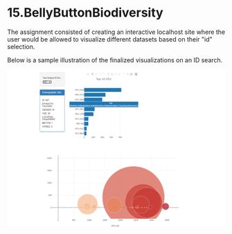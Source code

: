 # 15.BellyButtonBiodiversity

The assignment consisted of creating an interactive localhost site where the user would be allowed to visualize different datasets based on their "id" selection.

Below is a sample illustration of the finalized visualizations on an ID search.

![Image](Images/Image.png)